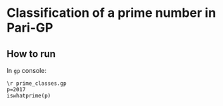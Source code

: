 # Classification of a prime number in Pari-GP

## How to run
In `gp` console:
```
\r prime_classes.gp
p=2017
iswhatprime(p)
```
